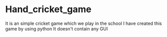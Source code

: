 # Hand_cricket_game

It is an simple cricket game which we play in the school
I have created this game by using python 
It doesn't contain any GUI
